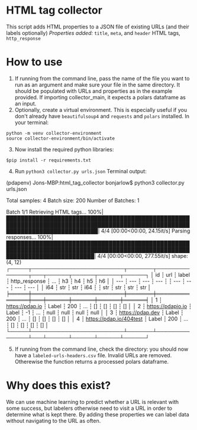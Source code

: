 # HTML tag collector
This script adds HTML properties to a JSON file of existing URLs (and their labels optionally)
*Properties added:* `title`, `meta`, and `header` HTML tags, `http_response`

# How to use
1. If running from the command line, pass the name of the file you want to run as an argument and make sure your file in the same directory. It should be populated with URLs and properties as in the example provided. If importing collector_main, it expects a polars dataframe as an input.
2. Optionally, create a virtual environment. This is especially useful if you don't already have `beautifulsoup4` and `requests` and `polars` installed. In your terminal:

```commandline
python -m venv collector-environment
source collector-environment/bin/activate
```

3. Now install the required python libraries:

```commandline
$pip install -r requirements.txt
```

4. Run `python3 collector.py urls.json`
Terminal output:

(pdapenv) Jons-MBP:html_tag_collector bonjarlow$ python3 collector.py urls.json

Total samples: 4
Batch size: 200
Number of Batches: 1 


Batch 1/1
Retrieving HTML tags...
100%|█████████████████████████████████████████████████████████████████████████████████████████████████████████████████████████████| 4/4 [00:00<00:00, 24.15it/s]
Parsing responses...
100%|████████████████████████████████████████████████████████████████████████████████████████████████████████████████████████████| 4/4 [00:00<00:00, 277.55it/s]
shape: (4, 12)
┌─────┬─────────────────────────┬───────┬───────────────┬───┬──────┬──────┬──────┬──────┐
│ id  ┆ url                     ┆ label ┆ http_response ┆ … ┆ h3   ┆ h4   ┆ h5   ┆ h6   │
│ --- ┆ ---                     ┆ ---   ┆ ---           ┆   ┆ ---  ┆ ---  ┆ ---  ┆ ---  │
│ i64 ┆ str                     ┆ str   ┆ i64           ┆   ┆ str  ┆ str  ┆ str  ┆ str  │
╞═════╪═════════════════════════╪═══════╪═══════════════╪═══╪══════╪══════╪══════╪══════╡
│ 1   ┆ https://pdap.io         ┆ Label ┆ 200           ┆ … ┆ []   ┆ []   ┆ []   ┆ []   │
│ 2   ┆ https://pdapio.io       ┆ Label ┆ -1            ┆ … ┆ null ┆ null ┆ null ┆ null │
│ 3   ┆ https://pdap.dev        ┆ Label ┆ 200           ┆ … ┆ []   ┆ []   ┆ []   ┆ []   │
│ 4   ┆ https://pdap.io/404test ┆ Label ┆ 200           ┆ … ┆ []   ┆ []   ┆ []   ┆ []   │
└─────┴─────────────────────────┴───────┴───────────────┴───┴──────┴──────┴──────┴──────┘

5. If running from the command line, check the directory: you should now have a `labeled-urls-headers.csv` file. Invalid URLs are removed. Otherewise the function returns a processed polars dataframe.

# Why does this exist?
We can use machine learning to predict whether a URL is relevant with some success, but labelers otherwise need to visit a URL in order to determine what is kept there. By adding these properties we can label data without navigating to the URL as often.
